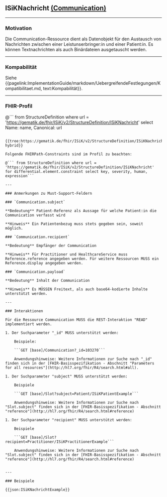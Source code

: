 ## ISiKNachricht [(Communication)](http://hl7.org/fhir/communication.html)

---

### Motivation

Die Communication-Ressource dient als Datenobjekt für den Austausch von Nachrichten zwischen einer Leistunserbringer:in und einer Patient:in. Es können Textnachrichten als auch Binärdateien ausgetauscht werden.

---

### Kompabilität

Siehe {{pagelink:ImplementationGuide/markdown/UebergreifendeFestlegungen/Kompatibilitaet.md, text:Kompabilität}}.

---

### FHIR-Profil

@```
from StructureDefinition where url = 'https://gematik.de/fhir/ISiK/v2/StructureDefinition/ISiKNachricht' select Name: name, Canonical: url
```

{{tree:https://gematik.de/fhir/ISiK/v2/StructureDefinition/ISiKNachricht, hybrid}}

Folgende FHIRPath-Constraints sind im Profil zu beachten:

@``` from StructureDefinition where url = 'https://gematik.de/fhir/ISiK/v2/StructureDefinition/ISiKNachricht' for differential.element.constraint select key, severity, human, expression```

---

### Anmerkungen zu Must-Support-Feldern

### `Communication.subject`

**Bedeutung** Patient-Referenz als Aussage für welche Patient:in die Communication verfasst wird

**Hinweis** Ein Patientenbezug muss stets gegeben sein, soweit möglich.

### `Communication.recipient`

**Bedeutung** Empfänger der Communication

**Hinweis** Für Practitioner und HealthcareService muss Reference.reference angegeben werden. Für weitere Ressourcen MUSS ein Referenze.display angegeben werden.

### `Communication.payload`

**Bedeutung** Inhalt der Communication

**Hinweis** Es MÜSSEN Freitext, als auch base64-kodierte Inhalte unterstützt werden.

---

### Interaktionen

Für die Ressource Communication MUSS die REST-Interaktion "READ" implementiert werden.

1. Der Suchparameter "_id" MUSS unterstützt werden:

    Beispiele:

    ```GET [base]/Communication?_id=103270```

    Anwendungshinweise: Weitere Informationen zur Suche nach "_id" finden sich in der [FHIR-Basisspezifikation - Abschnitt "Parameters for all resources"](http://hl7.org/fhir/R4/search.html#all).

1. Der Suchparameter "subject" MUSS unterstützt werden:

    Beispiele

    ```GET [base]/Slot?subject=Patient/ISiKPatientExample```

    Anwendungshinweise: Weitere Informationen zur Suche nach "Slot.subject" finden sich in der [FHIR-Basisspezifikation - Abschnitt "reference"](http://hl7.org/fhir/R4/search.html#reference)

1. Der Suchparameter "recipient" MUSS unterstützt werden:

    Beispiele

    ```GET [base]/Slot?recipient=Practitioner/ISiKPractitionerExample```

    Anwendungshinweise: Weitere Informationen zur Suche nach "Slot.subject" finden sich in der [FHIR-Basisspezifikation - Abschnitt "reference"](http://hl7.org/fhir/R4/search.html#reference)


---

### Beispiele

{{json:ISiKNachrichtExample}}